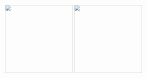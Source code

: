 <div align="center">
  <img align="center" height="220" src="https://github-readme-stats.vercel.app/api/top-langs/?username=aaroncorona&hide=html,css&langs_count=4&theme=radical" />
  <img align="center" height="220" src="https://github-readme-stats.vercel.app/api?username=aaroncorona&show_icons=true&theme=radical" />
</div>
